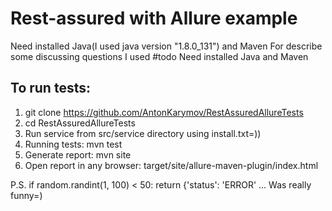# Rest-assured with Allure example

Need installed Java(I used java version "1.8.0_131") and Maven
For describe some discussing questions I used #todo
Need installed Java and Maven

## To run tests:
1. git clone https://github.com/AntonKarymov/RestAssuredAllureTests
2. cd RestAssuredAllureTests
4. Run service from src/service directory using install.txt=))
3. Running tests: mvn test
4. Generate report: mvn site
5. Open report in any browser: target/site/allure-maven-plugin/index.html

P.S. if random.randint(1, 100) < 50: return {'status': 'ERROR' ...
Was really funny=)
